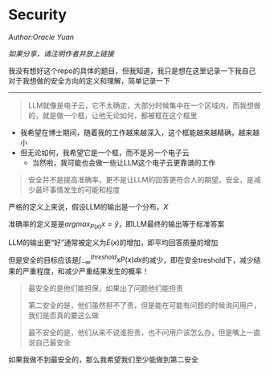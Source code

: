 # Security
_Author:Oracle Yuan_

_如果分享，请注明作者并放上链接_

我没有想好这个repo的具体的题目，但我知道，我只是想在这里记录一下我自己对于我想做的安全方向的定义和理解，简单记录一下

--------------------
> LLM就像是电子云，它不太确定，大部分时候集中在一个区域内，而我想做的，就是做一个框，让他无论如何，都被框在这个框里
* 我希望在博士期间，随着我的工作越来越深入，这个框能越来越精确，越来越小
* 但无论如何，我希望它是一个框，而不是另一个电子云
  * 当然啦，我可能也会做一些让LLM这个电子云更靠谱的工作
> 安全并不是提高准确率，更不是让LLM的回答更符合人的期望。安全，是减少最坏事情发生的可能和程度

严格的定义上来说，假设LLM的输出是一个分布，$`X`$ 

准确率的定义是是$`argmax_{P(x)} x=\hat{y}`$，即LLM最终的输出等于标准答案

LLM的输出更“好”通常被定义为$` E(x) `$的增加，即平均回答质量的增加

但是安全的目标应该是$` \int_{-\infty}^{threshold}xP(x)dx`$的减少，即在安全treshold下，减少结果的严重程度，和减少严重结果发生的概率！

> 最安全的是他们能担保，如果出了问题他们能担责
>
> 第二安全的是，他们虽然担不了责，但是能在可能有问题的时候询问用户，我们是否真的要这么做
> 
> 最不安全的是，他们从来不说谁担责，也不问用户该怎么办，但是嘴上一直说自己最安全

如果我做不到最安全的，那么我希望我们至少能做到第二安全
